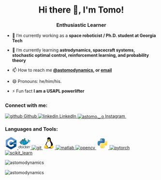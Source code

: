 <!--
**astomodynamics/astomodynamics** is a ✨ _special_ ✨ repository because its `README.md` (this file) appears on your GitHub profile.

Here are some ideas to get you started:

- 🔭 I’m currently working on ...
- 🌱 I’m currently learning ...
- 👯 I’m looking to collaborate on ...
- 🤔 I’m looking for help with ...
- 💬 Ask me about ...
- 📫 How to reach me: ...

- ⚡ Fun fact: ...
-->

<h1 align="center">Hi there 👋, I'm Tomo! </h1>
<h3 align="center">Enthusiastic Learner</h3>

<!-- <p align="left"> <a href="https://github.com/ryo-ma/github-profile-trophy"><img src="https://github-profile-trophy.vercel.app/?username=astomodynamics" alt="astomodynamics" /></a> </p> -->

- 🔭 I’m currently working as a **space roboticist / Ph.D. student at Georgia Tech**

- 🌱 I’m currently learning **astrodynamics, spacecraft systems, stochastic optimal control, reinforcement learning, and probability theory**

- 📫 How to reach me **[@astomodynamics](<https://github.com/astomodynamics>), or [email](<mailto:tomohiro.sasaki@gatech.edu>)**

- 😄 Pronouns: he/him/his.

- ⚡ Fun fact **I am a USAPL powerlifter**

<h3 align="left">Connect with me:</h3>
<p align="left">
<a href="https://github.com/astomodynamics" rel="nofollow noreferrer">
  <img src="https://i.stack.imgur.com/tskMh.png" alt="github"> Github
</a>
<a href="https://www.linkedin.com/in/tomohiro-sasaki/" rel="nofollow noreferrer">
  <img src="https://i.stack.imgur.com/gVE0j.png" alt="linkedin"> LinkedIn
</a> 
<a href="https://instagram.com/astomo._.o" target="blank"><img align="center" src="https://raw.githubusercontent.com/rahuldkjain/github-profile-readme-generator/master/src/images/icons/Social/instagram.svg" alt="astomo._.o" height="15" width="15" /> Instagram
</a>&nbsp; 
  
</p>

<h3 align="left">Languages and Tools:</h3>
<p align="left"> <a href="https://www.w3schools.com/cpp/" target="_blank" rel="noreferrer"> <img src="https://raw.githubusercontent.com/devicons/devicon/master/icons/cplusplus/cplusplus-original.svg" alt="cplusplus" width="40" height="40"/> </a> <a href="https://www.docker.com/" target="_blank" rel="noreferrer"> <img src="https://raw.githubusercontent.com/devicons/devicon/master/icons/docker/docker-original-wordmark.svg" alt="docker" width="40" height="40"/> </a> <a href="https://git-scm.com/" target="_blank" rel="noreferrer"> <img src="https://www.vectorlogo.zone/logos/git-scm/git-scm-icon.svg" alt="git" width="40" height="40"/> </a> <a href="https://www.linux.org/" target="_blank" rel="noreferrer"> <img src="https://raw.githubusercontent.com/devicons/devicon/master/icons/linux/linux-original.svg" alt="linux" width="40" height="40"/> </a> <a href="https://www.mathworks.com/" target="_blank" rel="noreferrer"> <img src="https://upload.wikimedia.org/wikipedia/commons/2/21/Matlab_Logo.png" alt="matlab" width="40" height="40"/> </a> <a href="https://opencv.org/" target="_blank" rel="noreferrer"> <img src="https://www.vectorlogo.zone/logos/opencv/opencv-icon.svg" alt="opencv" width="40" height="40"/> </a> <a href="https://www.python.org" target="_blank" rel="noreferrer"> <img src="https://raw.githubusercontent.com/devicons/devicon/master/icons/python/python-original.svg" alt="python" width="40" height="40"/> </a> <a href="https://pytorch.org/" target="_blank" rel="noreferrer"> <img src="https://www.vectorlogo.zone/logos/pytorch/pytorch-icon.svg" alt="pytorch" width="40" height="40"/> </a> <a href="https://scikit-learn.org/" target="_blank" rel="noreferrer"> <img src="https://upload.wikimedia.org/wikipedia/commons/0/05/Scikit_learn_logo_small.svg" alt="scikit_learn" width="40" height="40"/> </a> </p>

<p><img align="center" src="https://github-readme-stats.vercel.app/api/top-langs?username=astomodynamics&show_icons=true&locale=en&layout=compact" alt="astomodynamics" /></p>

<p><img align="center" src="https://github-readme-streak-stats.herokuapp.com/?user=astomodynamics&" alt="astomodynamics" /></p>


